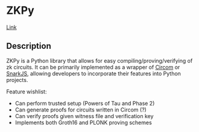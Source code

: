 # ZKPy

[Link](https://github.com/sahilmahendrakar/zkpy)

## Description
ZKPy is a Python library that allows for easy compiling/proving/verifying of zk circuits. It can be primarily implemented as a wrapper of [Circom](https://github.com/iden3/circom) or [SnarkJS](https://github.com/iden3/snarkjs), allowing developers to incorporate their features into Python projects. 

Feature wishlist:
- Can perform trusted setup (Powers of Tau and Phase 2)
- Can generate proofs for circuits written in Circom (?)
- Can verify proofs given witness file and verification key
- Implements both Groth16 and PLONK proving schemes